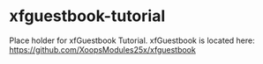 # xfguestbook-tutorial
Place holder for xfGuestbook Tutorial. 
xfGuestbook is located here: https://github.com/XoopsModules25x/xfguestbook